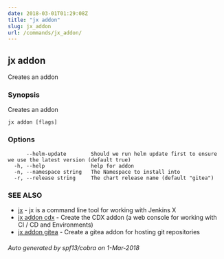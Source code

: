 ```yaml
---
date: 2018-03-01T01:29:08Z
title: "jx addon"
slug: jx_addon
url: /commands/jx_addon/
---
```

## jx addon

Creates an addon

### Synopsis

Creates an addon

```
jx addon [flags]
```

### Options

```
      --helm-update        Should we run helm update first to ensure we use the latest version (default true)
  -h, --help               help for addon
  -n, --namespace string   The Namespace to install into
  -r, --release string     The chart release name (default "gitea")
```

### SEE ALSO

* [jx](/commands/jx/)	 - jx is a command line tool for working with Jenkins X
* [jx addon cdx](/commands/jx_addon_cdx/)	 - Create the CDX addon (a web console for working with CI / CD and Environments)
* [jx addon gitea](/commands/jx_addon_gitea/)	 - Create a gitea addon for hosting git repositories

###### Auto generated by spf13/cobra on 1-Mar-2018
